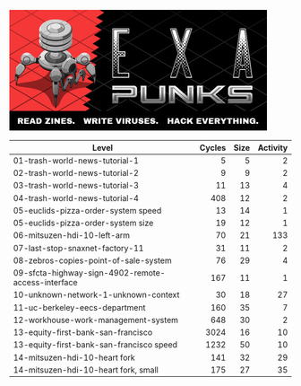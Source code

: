  ![](header.jpg)


| Level                                              | Cycles | Size | Activity |
| -------------------------------------------------- | -----: | ---: | -------: |
| 01-trash-world-news-tutorial-1                     |      5 |    5 |        2 |
| 02-trash-world-news-tutorial-2                     |      9 |    9 |        2 |
| 03-trash-world-news-tutorial-3                     |     11 |   13 |        4 |
| 04-trash-world-news-tutorial-4                     |    408 |   12 |        2 |
| 05-euclids-pizza-order-system speed                |     13 |   14 |        1 |
| 05-euclids-pizza-order-system size                 |     19 |   12 |        1 |
| 06-mitsuzen-hdi-10-left-arm                        |     70 |   21 |      133 |
| 07-last-stop-snaxnet-factory-11                    |     31 |   11 |        2 |
| 08-zebros-copies-point-of-sale-system              |     76 |   29 |        4 |
| 09-sfcta-highway-sign-4902-remote-access-interface |    167 |   11 |        1 |
| 10-unknown-network-1-unknown-context               |     30 |   18 |       27 |
| 11-uc-berkeley-eecs-department                     |    160 |   35 |        7 |
| 12-workhouse-work-management-system                |    648 |   30 |        2 |
| 13-equity-first-bank-san-francisco                 |   3024 |   16 |       10 |
| 13-equity-first-bank-san-francisco speed           |   1232 |   50 |       10 |
| 14-mitsuzen-hdi-10-heart fork                      |    141 |   32 |       29 |
| 14-mitsuzen-hdi-10-heart fork, small               |    175 |   27 |       35 |

